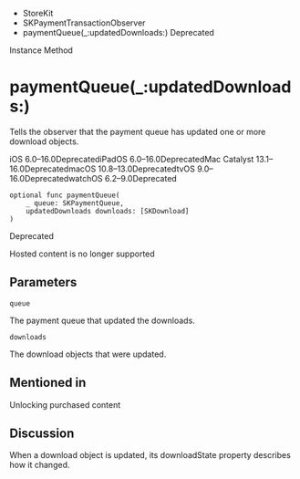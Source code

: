 

- StoreKit
- SKPaymentTransactionObserver
-  paymentQueue(\_:updatedDownloads:) Deprecated

Instance Method

# paymentQueue(\_:updatedDownloads:)

Tells the observer that the payment queue has updated one or more download objects.

iOS 6.0–16.0DeprecatediPadOS 6.0–16.0DeprecatedMac Catalyst 13.1–16.0DeprecatedmacOS 10.8–13.0DeprecatedtvOS 9.0–16.0DeprecatedwatchOS 6.2–9.0Deprecated

``` source
optional func paymentQueue(
    _ queue: SKPaymentQueue,
    updatedDownloads downloads: [SKDownload]
)
```

Deprecated

Hosted content is no longer supported

## Parameters 

`queue`  

The payment queue that updated the downloads.

`downloads`  

The download objects that were updated.

## Mentioned in 

Unlocking purchased content

## Discussion

When a download object is updated, its downloadState property describes how it changed.

